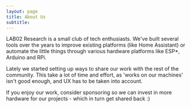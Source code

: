 ```yaml
---
layout: page
title: About Us
subtitle:
---
```


LAB02 Research is a small club of tech enthusiasts. We've built several tools over the years to improve existing platforms (like Home Assistant) or automate the little things through various hardware platforms like ESP*, Arduino and RPi.

Lately we started setting up ways to share our work with the rest of the community. This take a lot of time and effort, as 'works on our machines' isn't good enough, and UX has to be taken into account.

If you enjoy our work, consider sponsoring so we can invest in more hardware for our projects - which in turn get shared back :)
